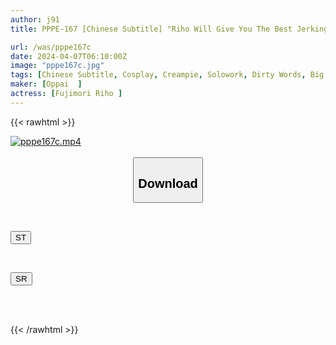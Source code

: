 ```yaml
---
author: j91
title: PPPE-167 [Chinese Subtitle] "Riho Will Give You The Best Jerking Experience And Will Make You Happy" A Dirty Talk Whispering Saliva Kiss That Will Make You Ejaculate With The Temptation Of Her Breasts! A Bewitching Ona Support That Stimulates The Five Senses! [ASMR Subjective That Will Melt Your Brain] Riho Fujimori

url: /was/pppe167c
date: 2024-04-07T06:10:00Z
image: "pppe167c.jpg"
tags: [Chinese Subtitle, Cosplay, Creampie, Solowork, Dirty Words, Big Tits, Masturbation Support	]
maker: [Oppai  ]
actress: [Fujimori Riho ]
---
```



{{< rawhtml >}}

<div class="video" data-videoid="3qyK6zMgB6IdJq8">
    <a href="javascript:;">
        <img src="/was/pppe167c/pppe167c.jpg" width="WIDTH" height="HEIGHT" alt="pppe167c.mp4" loading="lazy">
    </a>
</div>

<script type="text/javascript" src="https://j91.asia/asset/on-demand-st.js"></script>

<br>
  <link rel="stylesheet" href="https://j91.asia/asset/bs5.css">
  
  <center>
  <button class="btn btn-primary" type="button" data-bs-toggle="collapse" data-bs-target=".multi-collapse" aria-expanded="false" aria-controls="multiCollapseExample1 multiCollapseExample2"><h2>Download</h2></button></center>
</p>
<div class="row">
  <div class="col">
    <div class="collapse multi-collapse" id="multiCollapseExample1">
      <div class="card card-body">
	      	      <br>
<div class="buttons">  
<p><a href="https://streamtape.to/v/3qyK6zMgB6IdJq8" target="_blank"><button class="btn-hover color-3"><i class="fa fa-download"></i> ST</button></a></p></div>
    </div>
  </div>
</div>
  <div class="col">
    <div class="collapse multi-collapse" id="multiCollapseExample2">
      <div class="card card-body">
	      <br>
<div class="buttons">
<p><a href="https://rubystm.com/gihoxcnvqiy6" target="_blank"><button class="btn-hover color-9"><i class="fa fa-download"></i> SR</button></a></p></div>
<br><br>
      </div>
    </div>
  </div>
</div>

{{< /rawhtml >}}